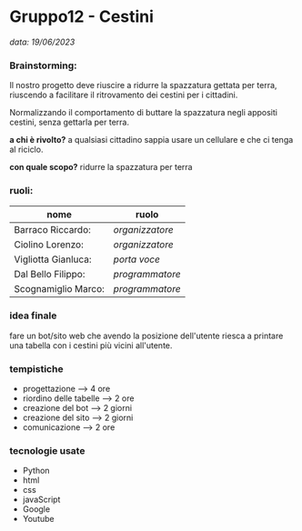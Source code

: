 # Gruppo12 - Cestini

 *data: 19/06/2023*

### **Brainstorming:**

Il nostro progetto deve riuscire a ridurre la spazzatura gettata per terra, riuscendo a facilitare il ritrovamento dei cestini per i cittadini.

Normalizzando il comportamento di buttare la spazzatura negli appositi cestini, senza gettarla per terra.

**a chi è rivolto?** a qualsiasi cittadino sappia usare un cellulare e che ci tenga al riciclo.

**con quale scopo?** ridurre la spazzatura per terra 


### **ruoli:**

|nome|ruolo|
|---|---|
| Barraco Riccardo: | *organizzatore* |
| Ciolino Lorenzo: | *organizzatore* |
| Vigliotta Gianluca: | *porta voce* |
| Dal Bello Filippo: | *programmatore* |
| Scognamiglio Marco: | *programmatore* |

### **idea finale**

fare un bot/sito web che avendo la posizione dell'utente riesca a printare una tabella con i cestini più vicini all'utente.

### **tempistiche**

- progettazione --> 4 ore
- riordino delle tabelle --> 2 ore
- creazione del bot --> 2 giorni
- creazione del sito --> 2 giorni
- comunicazione --> 2 ore

### **tecnologie usate**

- Python
- html
- css
- javaScript
- Google
- Youtube
